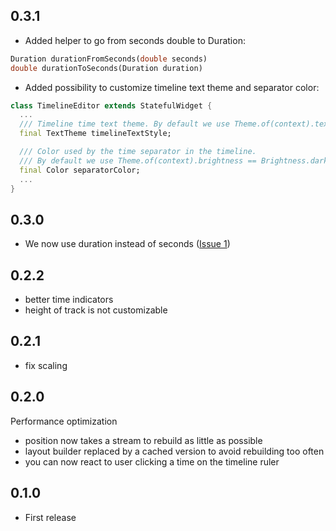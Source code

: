 ## 0.3.1
* Added helper to go from seconds double to Duration:
```dart
Duration durationFromSeconds(double seconds)
double durationToSeconds(Duration duration)
```
* Added possibility to customize timeline text theme and separator color:
```dart
class TimelineEditor extends StatefulWidget {
  ...
  /// Timeline time text theme. By default we use Theme.of(context).textTheme.bodyText1
  final TextTheme timelineTextStyle;

  /// Color used by the time separator in the timeline.
  /// By default we use Theme.of(context).brightness == Brightness.dark ? Colors.white60 : Colors.black87
  final Color separatorColor;
  ...
}
```

## 0.3.0
* We now use duration instead of seconds ([Issue 1](https://github.com/neckaros/timeline_editor/issues/1))

## 0.2.2
* better time indicators
* height of track is not customizable

## 0.2.1
* fix scaling


## 0.2.0
Performance optimization
* position now takes a stream to rebuild as little as possible
* layout builder replaced by a cached version to avoid rebuilding too often
* you can now react to user clicking a time on the timeline ruler

## 0.1.0

* First release
